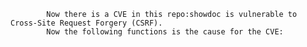 
            Now there is a CVE in this repo:showdoc is vulnerable to Cross-Site Request Forgery (CSRF).
            Now the following functions is the cause for the CVE:
            